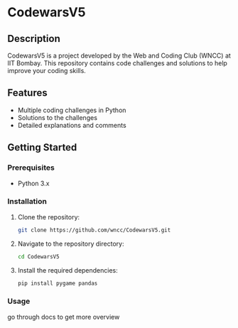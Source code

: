 # CodewarsV5

## Description
CodewarsV5 is a project developed by the Web and Coding Club (WNCC) at IIT Bombay. This repository contains code challenges and solutions to help improve your coding skills.

## Features
- Multiple coding challenges in Python
- Solutions to the challenges
- Detailed explanations and comments

## Getting Started

### Prerequisites
- Python 3.x

### Installation
1. Clone the repository:
    ```sh
    git clone https://github.com/wncc/CodewarsV5.git
    ```

2. Navigate to the repository directory:
    ```sh
    cd CodewarsV5
    ```

3. Install the required dependencies:
    ```sh
    pip install pygame pandas
    ```

### Usage
go through docs to get more overview

